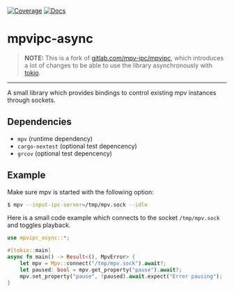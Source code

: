 [![Coverage](https://pvv.ntnu.no/~oysteikt/gitea/mpvipc-async/main/coverage/badges/for_the_badge.svg)](https://pvv.ntnu.no/~oysteikt/gitea/mpvipc-async/main/coverage/src/)
[![Docs](https://img.shields.io/badge/docs-blue?style=for-the-badge&logo=rust)](https://pvv.ntnu.no/~oysteikt/gitea/mpvipc-async/main/docs/mpvipc_async/)

# mpvipc-async

> **NOTE:** This is a fork of [gitlab.com/mpv-ipc/mpvipc](https://gitlab.com/mpv-ipc/mpvipc), which introduces a lot of changes to be able to use the library asynchronously with [tokio](https://github.com/tokio-rs/tokio).

---

A small library which provides bindings to control existing mpv instances through sockets.

## Dependencies

- `mpv` (runtime dependency)
- `cargo-nextest` (optional test depencency)
- `grcov` (optional test depencency)

## Example

Make sure mpv is started with the following option:

```bash
$ mpv --input-ipc-server=/tmp/mpv.sock --idle
```

Here is a small code example which connects to the socket `/tmp/mpv.sock` and toggles playback.

```rust
use mpvipc_async::*;

#[tokio::main]
async fn main() -> Result<(), MpvError> {
    let mpv = Mpv::connect("/tmp/mpv.sock").await?;
    let paused: bool = mpv.get_property("pause").await?;
    mpv.set_property("pause", !paused).await.expect("Error pausing");
}
```